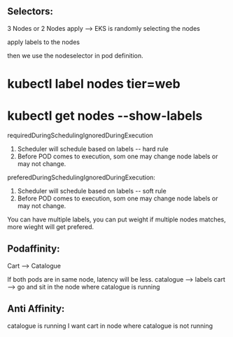 Selectors:
-----------------------
3 Nodes or 2 Nodes
apply --> EKS is randomly selecting the nodes

apply labels to the nodes

then we use the nodeselector in pod definition.

# kubectl label nodes <node-name> tier=web
# kubectl get nodes --show-labels

requiredDuringSchedulingIgnoredDuringExecution
1. Scheduler will schedule based on labels -- hard rule
2. Before POD comes to execution, som one may change  node labels or may not change.

preferedDuringSchedulingIgnoredDuringExecution:
1. Scheduler will schedule based on labels -- soft rule
2. Before POD comes to execution, som one may change  node labels or may not change.

You can have multiple labels, you can put weight
if multiple nodes matches, more wieght will get prefered.

Podaffinity:
-----------
Cart --> Catalogue

If both pods are in same node, latency will be less.
catalogue --> labels
cart --> go and sit in the node where catalogue is running

Anti Affinity:
-------------
catalogue is running
I want cart in node where catalogue is not running





